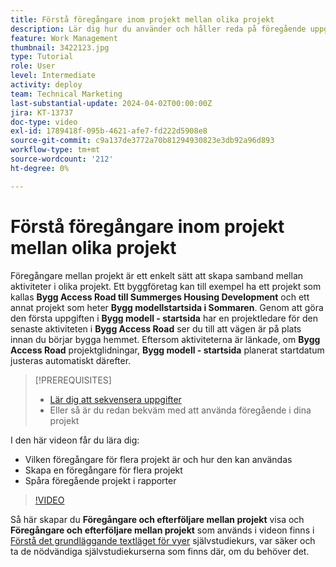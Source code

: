 ```yaml
---
title: Förstå föregångare inom projekt mellan olika projekt
description: Lär dig hur du använder och håller reda på föregående uppgifter i två eller flera projekt.
feature: Work Management
thumbnail: 3422123.jpg
type: Tutorial
role: User
level: Intermediate
activity: deploy
team: Technical Marketing
last-substantial-update: 2024-04-02T00:00:00Z
jira: KT-13737
doc-type: video
exl-id: 1789418f-095b-4621-afe7-fd222d5908e8
source-git-commit: c9a137de3772a70b81294930823e3db92a96d893
workflow-type: tm+mt
source-wordcount: '212'
ht-degree: 0%

---
```


# Förstå föregångare inom projekt mellan olika projekt

Föregångare mellan projekt är ett enkelt sätt att skapa samband mellan aktiviteter i olika projekt. Ett byggföretag kan till exempel ha ett projekt som kallas **Bygg Access Road till Summerges Housing Development** och ett annat projekt som heter **Bygg modellstartsida i Sommaren**. Genom att göra den första uppgiften i **Bygg modell - startsida** har en projektledare för den senaste aktiviteten i **Bygg Access Road** ser du till att vägen är på plats innan du börjar bygga hemmet. Eftersom aktiviteterna är länkade, om **Bygg Access Road** projektglidningar, **Bygg modell - startsida** planerat startdatum justeras automatiskt därefter.

>[!PREREQUISITES]
>
>* [Lär dig att sekvensera uppgifter](https://experienceleague.adobe.com/docs/workfront-learn/tutorials-workfront/manage-work/tasks/learn-to-sequence-tasks.html?lang=en)
>* Eller så är du redan bekväm med att använda föregående i dina projekt


I den här videon får du lära dig:

* Vilken föregångare för flera projekt är och hur den kan användas
* Skapa en föregångare för flera projekt
* Spåra föregående projekt i rapporter

>[!VIDEO](https://video.tv.adobe.com/v/3422123/?quality=12&learn=on)

Så här skapar du **Föregångare och efterföljare mellan projekt** visa och **Föregångare och efterföljare mellan projekt** som används i videon finns i [Förstå det grundläggande textläget för vyer](https://experienceleague.adobe.com/docs/workfront-learn/tutorials-workfront/reporting/intermediate-reporting/basic-text-mode-for-views.html?lang=en) självstudiekurs, var säker och ta de nödvändiga självstudiekurserna som finns där, om du behöver det.
